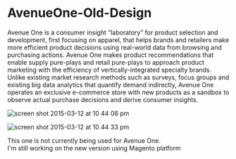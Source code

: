 # AvenueOne-Old-Design
Avenue One is a consumer insight “laboratory” for product selection and development, first focusing on apparel, that helps brands and retailers make more efficient product decisions using real-world data from browsing and purchasing actions. Avenue One makes product recommendations that enable supply pure-plays and retail pure-plays to approach product marketing with the efficiency of vertically-integrated specialty brands. Unlike existing market research methods such as surveys, focus groups and existing big data analytics that quantify demand indirectly, Avenue One operates an exclusive e-commerce store with new products as a sandbox to observe actual purchase decisions and derive consumer insights.

![screen shot 2015-03-12 at 10 44 06 pm](https://cloud.githubusercontent.com/assets/8760999/6632257/706bc442-c909-11e4-8b6e-e24916b0a782.png)

![screen shot 2015-03-12 at 10 44 33 pm](https://cloud.githubusercontent.com/assets/8760999/6632258/72f60f88-c909-11e4-9efa-10c696adacda.png)

This one is not currently being used for Avenue One.  
I'm still working on the new version using Magento platform



